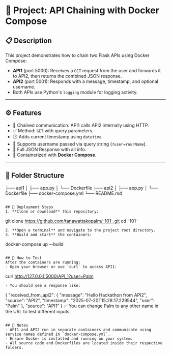 # 🚀 Project: API Chaining with Docker Compose

## 📋 Description
This project demonstrates how to chain two Flask APIs using Docker Compose:
- **API1** (port 5000): Receives a `GET` request from the user and forwards it to API2, then returns the combined JSON response.
- **API2** (port 5001): Responds with a message, timestamp, and optional username.
- Both APIs use Python's `logging` module for logging activity.

---

## ⚙️ Features
- 🔗 Chained communication: API1 calls API2 internally using HTTP.
- ✅ Method: `GET` with query parameters.
- 🕒 Adds current timestamp using `datetime`.
- 👤 Supports username passed via query string (`?user=YourName`).
- 🔄 Full JSON Response with all info.
- 🐳 Containerized with **Docker Compose**.

---

## 📁 Folder Structure
├── api1
│   ├── app.py
│   └── Dockerfile
├── api2
│   ├── app.py
│   └── Dockerfile
├── docker-compose.yml
└── README.md
```

## 🚦 Deployment Steps
1. **Clone or download** this repository:
   ```
   git clone https://github.com/tanawattakopalm/-101-.git
   cd -101-
   ```
2. **Open a terminal** and navigate to the project root directory.
3. **Build and start** the containers:
   ```
   docker-compose up --build
   ```

## 🧪 How to Test
After the containers are running:
- Open your browser or use `curl` to access API1:
  ```
  curl http://127.0.0.1:5000/API_1?user=Palm
  ```
- You should see a response like:
  ```
  {
  "received_from_api2": {
    "message": "Hello Hackathon from API2",
    "source": "API2",
    "timestamp": "2025-07-20T15:28:17.229544",
    "user": "Palm"
  },
  "source": "API1"
  }
  ✅ You can change Palm to any other name in the URL to test different inputs.
  ```

## 📝 Notes
- API1 and API2 run in separate containers and communicate using service names defined in `docker-compose.yml`.
- Ensure Docker is installed and running on your system.
- All source code and Dockerfiles are located inside their respective folders.